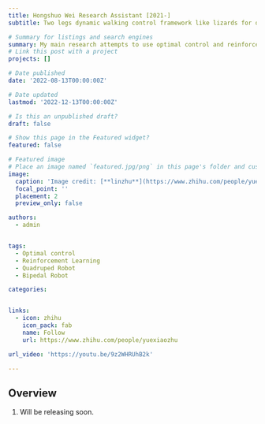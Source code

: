 ```yaml
---
title: Hongshuo Wei Research Assistant [2021-]
subtitle: Two legs dynamic walking control framework like lizards for quadruped robots.

# Summary for listings and search engines
summary: My main research attempts to use optimal control and reinforcement learning to give bipedal and quadrupedal robots greater agility, such as parkour, running and jumping.
# Link this post with a project
projects: []

# Date published
date: '2022-08-13T00:00:00Z'

# Date updated
lastmod: '2022-12-13T00:00:00Z'

# Is this an unpublished draft?
draft: false

# Show this page in the Featured widget?
featured: false

# Featured image
# Place an image named `featured.jpg/png` in this page's folder and customize its options here.
image:
  caption: 'Image credit: [**linzhu**](https://www.zhihu.com/people/yuexiaozhu)'
  focal_point: ''
  placement: 2
  preview_only: false

authors:
  - admin


tags:
  - Optimal control
  - Reinforcement Learning
  - Quadruped Robot
  - Bipedal Robot

categories:


links:
  - icon: zhihu
    icon_pack: fab
    name: Follow
    url: https://www.zhihu.com/people/yuexiaozhu

url_video: 'https://youtu.be/9z2WHRUhB2k'

---
```


## Overview

1. Will be releasing soon.

